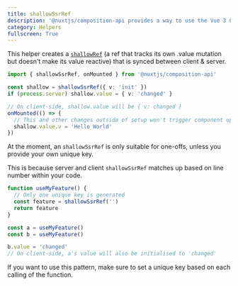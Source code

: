 ```yaml
---
title: shallowSsrRef
description: '@nuxtjs/composition-api provides a way to use the Vue 3 Composition API with Nuxt-specific features.'
category: Helpers
fullscreen: True
---
```


This helper creates a [`shallowRef`](https://vue-composition-api-rfc.netlify.app/api.html#shallowref) (a ref that tracks its own .value mutation but doesn't make its value reactive) that is synced between client & server.

```ts
import { shallowSsrRef, onMounted } from '@nuxtjs/composition-api'

const shallow = shallowSsrRef({ v: 'init' })
if (process.server) shallow.value = { v: 'changed' }

// On client-side, shallow.value will be { v: changed }
onMounted(() => {
  // This and other changes outside of setup won't trigger component updates.
  shallow.value.v = 'Hello World'
})
```

<alert>

At the moment, an `shallowSsrRef` is only suitable for one-offs, unless you provide your own unique key.

This is because server and client `shallowSsrRef` matches up based on line number within your code.

```ts
function useMyFeature() {
  // Only one unique key is generated
  const feature = shallowSsrRef('')
  return feature
}

const a = useMyFeature()
const b = useMyFeature()

b.value = 'changed'
// On client-side, a's value will also be initialised to 'changed'
```

If you want to use this pattern, make sure to set a unique key based on each calling of the function.

</alert>
